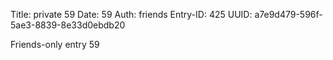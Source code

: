 Title: private 59
Date: 59
Auth: friends
Entry-ID: 425
UUID: a7e9d479-596f-5ae3-8839-8e33d0ebdb20

Friends-only entry 59
